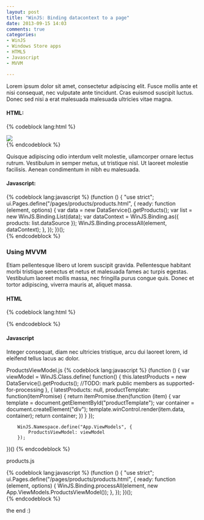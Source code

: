 ```yaml
---
layout: post
title: "WinJS: Binding datacontext to a page"
date: 2013-09-15 14:03
comments: true
categories:
- WinJS
- Windows Store apps
- HTML5
- Javascript
- MVVM

---
```

Lorem ipsum dolor sit amet, consectetur adipiscing elit. Fusce mollis ante et nisi consequat, nec vulputate ante tincidunt. Cras euismod suscipit luctus. Donec sed nisi a erat malesuada malesuada ultricies vitae magna.

#### HTML:
{% codeblock lang:html %}
<!DOCTYPE html><html>    <head>        <meta charset="utf-8" />        <title>Products</title>        <link href="//Microsoft.WinJS.1.0/css/ui-dark.css" rel="stylesheet" />        <script src="//Microsoft.WinJS.1.0/js/base.js"></script>        <script src="//Microsoft.WinJS.1.0/js/ui.js"></script>        <link href="/css/default.css" rel="stylesheet" />        <link href="/pages/products/products.css" rel="stylesheet" />        <script src="/pages/products/products.js"></script>    </head>    <body>
        <div id="productTemplate" data-win-control="WinJS.Binding.Template">
            <img src="#" data-win-bind="src: image; alt: name" />            <div data-win-bind="innerText: name"></div>            <div data-win-bind="innerText: description"></div>    	</div>        <div data-win-control="WinJS.UI.ListView"
             data-win-options="{ itemTemplate:#productTemplate }"
             data-win-bind="winControl.itemDataSource:products">
        </div>
    </body>
</html>
{% endcodeblock %}

Quisque adipiscing odio interdum velit molestie, ullamcorper ornare lectus rutrum. Vestibulum in semper metus, ut tristique nisl. Ut laoreet molestie facilisis. Aenean condimentum in nibh eu malesuada.

#### Javascript:
{% codeblock lang:javascript %}
(function () {
    "use strict";
    ui.Pages.define("/pages/products/products.html", {
    	ready: function (element, options) {
    		var data = new DataService().getProducts();
    		var list = new WinJS.Binding.List(data);
    		var dataContext =
    			WinJS.Binding.as({ products: list.dataSource });
    		WinJS.Binding.processAll(element, dataContext);
    	},
    });
})();  
{% endcodeblock %}

### Using MVVM
Etiam pellentesque libero ut lorem suscipit gravida. Pellentesque habitant morbi tristique senectus et netus et malesuada fames ac turpis egestas. Vestibulum laoreet mollis massa, nec fringilla purus congue quis. Donec et tortor adipiscing, viverra mauris at, aliquet massa.

#### HTML
{% codeblock lang:html %}
<div
    data-win-control="WinJS.UI.ListView"
    data-win-bind="winControl.itemDataSource:products;
                   winControl.itemTemplate:productTemplate">
</div>
{% endcodeblock %}

#### Javascript
Integer consequat, diam nec ultricies tristique, arcu dui laoreet lorem, id eleifend tellus lacus ac dolor.

ProductsViewModel.js
{% codeblock lang:javascript %}
(function () {
    var viewModel = WinJS.Class.define(
    	function() {
    		this.latestProducts = new DataService().getProducts();
    		//TODO: mark public members as supported-for-processing
    	},
    	{ 
    		latestProducts: null,
    		productTemplate: function(itemPromise) {
    			return itemPromise.then(function (item) {
    				var template = document.getElementById("productTemplate");
    				var container = document.createElement("div");
    				template.winControl.render(item.data, container);
    				return container;
    			})
    		} 
    	});
    	
    	WinJS.Namespace.define("App.ViewModels", {
    		ProductsViewModel: viewModel
    	});
})()
{% endcodeblock %}
    	
products.js

{% codeblock lang:javascript %}
(function () {
    "use strict";
    ui.Pages.define("/pages/products/products.html", {
    	ready: function (element, options) {
    	    WinJS.Binding.processAll(element, new App.ViewModels.ProductsViewModel());
    	},
    });
})();  
{% endcodeblock %}

the end :)